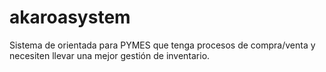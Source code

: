 # akaroasystem
Sistema de orientada para PYMES que tenga procesos de compra/venta y necesiten llevar una mejor gestión de inventario.
